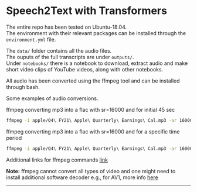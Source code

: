 # Speech2Text with Transformers

The entire repo has been tested on Ubuntu-18.04. \
The environment with their relevant packages can be installed through the `environment.yml` file.

The `data/` folder contains all the audio files. \
The ouputs of the full transcripts are under `outputs/`.\
Under `notebooks/` there is a notebook to download, extract audio and make short video clips of YouTube videos, along with other notebooks. 

All audio has been converted using the ffmpeg tool and can be installed through bash. 

Some examples of audio conversions.

ffmpeg converting mp3 into a flac with sr=16000 and for initial 45 sec 
```sh
ffmpeg -i apple/Q4\ FY21\ Apple\ Quarterly\ Earnings\ Cal.mp3 -ar 16000  -t 45 apple/Q4\ FY21\ Apple\ Quarterly\ Earnings\ Cal45sec_1.flac
```
ffmpeg converting mp3 into a flac with sr=16000 and for a specific time period 
```sh
ffmpeg -i apple/Q4\ FY21\ Apple\ Quarterly\ Earnings\ Cal.mp3 -ar 16000  -ss 00:00:05 -t 00:00:10 apple/Q4\ FY21\ Apple\ Quarterly\ Earnings\ Cal45sec_1.flac
```
Additional links for ffmpeg commands [link](https://gist.github.com/protrolium/e0dbd4bb0f1a396fcb55)

**Note:** ffmpeg cannot convert all types of video and one might need to install additional software decoder e.g., for AV1, more info [here](https://stackoverflow.com/a/68174327)


---
